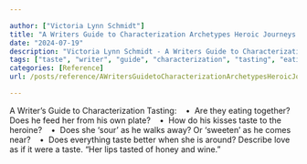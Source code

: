 ```yaml
---

author: ["Victoria Lynn Schmidt"]
title: "A Writers Guide to Characterization Archetypes Heroic Journeys and Other Elements of Dynamic Character Development - part0010_split_090.html"
date: "2024-07-19"
description: "Victoria Lynn Schmidt - A Writers Guide to Characterization Archetypes Heroic Journeys and Other Elements of Dynamic Character Development"
tags: ["taste", "writer", "guide", "characterization", "tasting", "eating", "together", "feed", "plate", "kiss", "heroine", "sour", "walk", "away", "sweeten", "come", "near", "everything", "better", "around", "describe", "love", "lip", "tasted", "honey"]
categories: [Reference]
url: /posts/reference/AWritersGuidetoCharacterizationArchetypesHeroicJourneysandOtherElementsofDynamicCharacterDevelopment-part0010split090html

---
```



A Writer’s Guide to Characterization
Tasting:
   •  Are they eating together? Does he feed her from his own plate?
   •  How do his kisses taste to the heroine?
   •  Does she ‘sour’ as he walks away? Or ‘sweeten’ as he comes near?
   •  Does everything taste better when she is around?
Describe love as if it were a taste. “Her lips tasted of honey and wine.”
